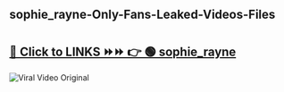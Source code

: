 
 ## sophie_rayne-Only-Fans-Leaked-Videos-Files

# <h2><a href="https://mediaupload.pro?sophie_rayne">🔗 Click to LINKS ⏩⏩ 👉 🟢 sophie_rayne </a></h2>

<a href="https://mediaupload.pro?sophie_rayne" rel="nofollow" data-target="animated-image.originalLink"><img src="https://i.ibb.co.com/xMMVF88/686577567.gif" alt="Viral Video Original" style="max-width: 100%; display: inline-block;" data-target="animated-image.originalImage"></a>